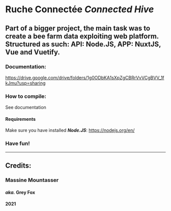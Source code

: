 # Ruche Connectée _Connected Hive_
Part of a bigger project, the main task was to create a bee farm data exploiting web platform.
Structured as such: API: Node.JS, APP: NuxtJS, Vue and Vuetify.
-----------------------------------------------------
### Documentation:
  https://drive.google.com/drive/folders/1g0ODbKA1sXpZgCBRrVvVCgBVV_1fkJmu?usp=sharing

### How to compile:
  See documentation

#### Requirements
  Make sure you have installed ***Node.JS***:
    https://nodejs.org/en/
    
### Have fun!
  
-------------------------------------------------------------

## Credits:
###  Massine Mountasser
####  _aka._ **Grey Fox**
#### 2021
